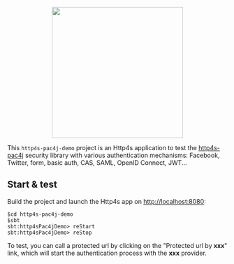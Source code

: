 <p align="center">
  <img src="https://pac4j.github.io/pac4j/img/logo-http4s.png" width="300" />
</p>

This `http4s-pac4j-demo` project is an Http4s application to test the [http4s-pac4j](https://github.com/pac4j/http4s-pac4j) security library with various authentication mechanisms: Facebook, Twitter, form, basic auth, CAS, SAML, OpenID Connect, JWT...

## Start & test

Build the project and launch the Http4s app on [http://localhost:8080](http://localhost:8080):

    $cd http4s-pac4j-demo
    $sbt
    sbt:http4sPac4jDemo> reStart
    sbt:http4sPac4jDemo> reStop

To test, you can call a protected url by clicking on the "Protected url by **xxx**" link, which will start the authentication process with the **xxx** provider.
